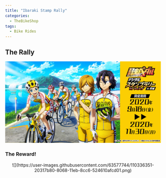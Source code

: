 ```yaml
---
title: "Ibaraki Stamp Rally"
categories:
  - TheBikeShop
tags:
  - Bike Rides
---
```


## The Rally

![](/assets/images/ibaraki/IMG_0006.JPG)

### The Reward!
<p align="center">
![](https://user-images.githubusercontent.com/63577744/110336351-20317b80-8068-11eb-8cc6-524610afcd01.png)
</p>